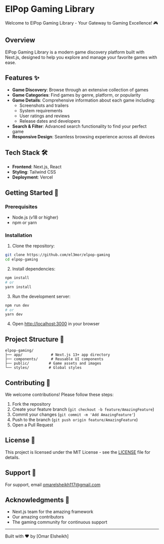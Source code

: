 # ElPop Gaming Library


Welcome to ElPop Gaming Library - Your Gateway to Gaming Excellence! 🎮

## Overview

ElPop Gaming Library is a modern game discovery platform built with Next.js, designed to help you explore and manage your favorite games with ease.

## Features ✨

- **Game Discovery**: Browse through an extensive collection of games
- **Game Categories**: Find games by genre, platform, or popularity
- **Game Details**: Comprehensive information about each game including:
  - Screenshots and trailers
  - System requirements
  - User ratings and reviews
  - Release dates and developers
- **Search & Filter**: Advanced search functionality to find your perfect game
- **Responsive Design**: Seamless browsing experience across all devices

## Tech Stack 🛠️

- **Frontend**: Next.js, React
- **Styling**: Tailwind CSS
- **Deployment**: Vercel

## Getting Started 🚀

### Prerequisites

- Node.js (v18 or higher)
- npm or yarn

### Installation

1. Clone the repository:
```bash
git clone https://github.com/el3mor/elpop-gaming
cd elpop-gaming
```

2. Install dependencies:
```bash
npm install
# or
yarn install
```

3. Run the development server:
```bash
npm run dev
# or
yarn dev
```

4. Open [http://localhost:3000](http://localhost:3000) in your browser

## Project Structure 📁

```
elpop-gaming/
├── app/             # Next.js 13+ app directory
├── components/      # Reusable UI components
├── public/         # Game assets and images
└── styles/         # Global styles
```

## Contributing 🤝

We welcome contributions! Please follow these steps:

1. Fork the repository
2. Create your feature branch (`git checkout -b feature/AmazingFeature`)
3. Commit your changes (`git commit -m 'Add AmazingFeature'`)
4. Push to the branch (`git push origin feature/AmazingFeature`)
5. Open a Pull Request

## License 📄

This project is licensed under the MIT License - see the [LICENSE](LICENSE) file for details.

## Support 💬

For support, email [omarelsheikh117@gmail.com](mailto:omarelsheikh117@gmail.com)

## Acknowledgments 🙏

- Next.js team for the amazing framework
- Our amazing contributors
- The gaming community for continuous support

---
Built with ❤️ by [Omar Elsheikh]